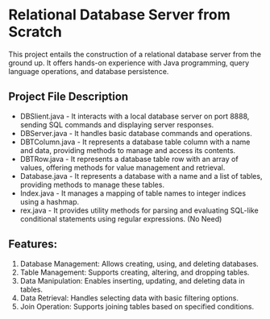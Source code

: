 # Relational Database Server from Scratch
This project entails the construction of a relational database server from the ground up. It offers hands-on experience with Java programming, query language operations, and database persistence.

## Project File Description 
- DBSlient.java - It interacts with a local database server on port 8888, sending SQL commands and displaying server responses.
- DBServer.java - It handles basic database commands and operations.
- DBTColumn.java - It represents a database table column with a name and data, providing methods to manage and access its contents.
- DBTRow.java - It represents a database table row with an array of values, offering methods for value management and retrieval.
- Database.java - It represents a database with a name and a list of tables, providing methods to manage these tables.
- Index.java - It manages a mapping of table names to integer indices using a hashmap. 
- rex.java - It provides utility methods for parsing and evaluating SQL-like conditional statements using regular expressions. (No Need)
  




## Features:
1. Database Management: Allows creating, using, and deleting databases.
2. Table Management: Supports creating, altering, and dropping tables.
3. Data Manipulation: Enables inserting, updating, and deleting data in tables.
4. Data Retrieval: Handles selecting data with basic filtering options.
5. Join Operation: Supports joining tables based on specified conditions.
